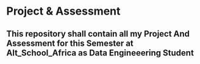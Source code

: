 # Project & Assessment 

## This repository shall contain all my Project And Assessment for this Semester at Alt_School_Africa as Data Engineeering Student
